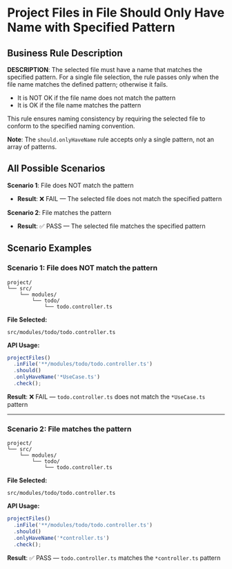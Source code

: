 # Project Files in File Should Only Have Name with Specified Pattern

## Business Rule Description

**DESCRIPTION**: The selected file must have a name that matches the specified pattern. For a single file selection, the rule passes only when the file name matches the defined pattern; otherwise it fails.

- It is NOT OK if the file name does not match the pattern
- It is OK if the file name matches the pattern

This rule ensures naming consistency by requiring the selected file to conform to the specified naming convention.

**Note**: The `should.onlyHaveName` rule accepts only a single pattern, not an array of patterns.

## All Possible Scenarios

**Scenario 1**: File does NOT match the pattern

- **Result**: ❌ FAIL — The selected file does not match the specified pattern

**Scenario 2**: File matches the pattern

- **Result**: ✅ PASS — The selected file matches the specified pattern

## Scenario Examples

### Scenario 1: File does NOT match the pattern

```
project/
└── src/
    └── modules/
        └── todo/
            └── todo.controller.ts
```

**File Selected:**

```
src/modules/todo/todo.controller.ts
```

**API Usage:**

```typescript
projectFiles()
  .inFile('**/modules/todo/todo.controller.ts')
  .should()
  .onlyHaveName('*UseCase.ts')
  .check();
```

**Result**: ❌ FAIL — `todo.controller.ts` does not match the `*UseCase.ts` pattern

---

### Scenario 2: File matches the pattern

```
project/
└── src/
    └── modules/
        └── todo/
            └── todo.controller.ts
```

**File Selected:**

```
src/modules/todo/todo.controller.ts
```

**API Usage:**

```typescript
projectFiles()
  .inFile('**/modules/todo/todo.controller.ts')
  .should()
  .onlyHaveName('*controller.ts')
  .check();
```

**Result**: ✅ PASS — `todo.controller.ts` matches the `*controller.ts` pattern
